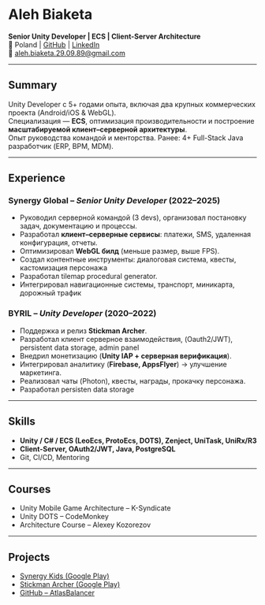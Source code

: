 # Aleh Biaketa  
**Senior Unity Developer | ECS | Client-Server Architecture**  
📍 Poland | [GitHub](https://github.com/AtlasBalancer) | [LinkedIn](https://www.linkedin.com/in/aleh-biaketa-77b9a7a1/)  
📧 aleh.biaketa.29.09.89@gmail.com  

---

## Summary  
Unity Developer с 5+ годами опыта, включая два крупных коммерческих проекта (Android/iOS & WebGL).  
Специализация — **ECS**, оптимизация производительности и построение **масштабируемой клиент–серверной архитектуры**.  
Опыт руководства командой и менторства. 
Ранее: 4+ Full-Stack Java разработчик (ERP, BPM, MDM).  

---

## Experience  

### Synergy Global – *Senior Unity Developer* (2022–2025)  
- Руководил серверной командой (3 devs), организовал постановку задач, документацию и процессы.  
- Разработал **клиент–серверные сервисы**: платежи, SMS, удаленная конфигурация, отчеты.  
- Оптимизировал **WebGL билд** (меньше размер, выше FPS).  
- Создал контентные инструменты: диалоговая система, квесты, кастомизация персонажа
- Разработал tilemap procedural generator.
- Интегрировал навигационные системы, транспорт, миникарта, дорожный трафик

### BYRIL – *Unity Developer* (2020–2022)  
- Поддержка и релиз **Stickman Archer**.
- Разработал клиент серверное взаимодействия, (Oauth2/JWT), persistent data storage, admin panel 
- Внедрил монетизацию (**Unity IAP + серверная верификация**).  
- Интегрировал аналитику (**Firebase, AppsFlyer**) → улучшение маркетинга.  
- Реализовал чаты (Photon), квесты, награды, прокачку персонажа.
- Разработал persisten data storage

---

## Skills  
- **Unity / C# / ECS (LeoEcs, ProtoEcs, DOTS), Zenject, UniTask, UniRx/R3**  
- **Client-Server, OAuth2/JWT, Java, PostgreSQL**  
- Git, CI/CD, Mentoring  

---

## Courses  
- Unity Mobile Game Architecture – K-Syndicate  
- Unity DOTS – CodeMonkey  
- Architecture Course – Alexey Kozorezov  

---

## Projects  
- [Synergy Kids (Google Play)](https://play.google.com/store/apps/details?id=com.synergy.kidsuniverse&hl=ru)  
- [Stickman Archer (Google Play)](https://play.google.com/store/apps/details?id=com.byril.stickmanarcher&hl=ru)  
- [GitHub – AtlasBalancer](https://github.com/AtlasBalancer)  

